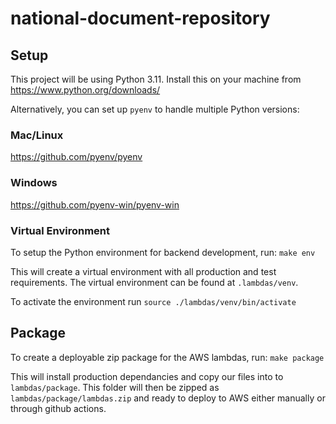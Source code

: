 # national-document-repository

## Setup
This project will be using Python 3.11. Install this on your machine from https://www.python.org/downloads/

Alternatively, you can set up `pyenv` to handle multiple Python versions:

### Mac/Linux
https://github.com/pyenv/pyenv

### Windows
https://github.com/pyenv-win/pyenv-win


### Virtual Environment

To setup the Python environment for backend development, run: `make env`

This will create a virtual environment with all production and test requirements. The virtual environment can be found at `.lambdas/venv`.

To activate the environment run `source ./lambdas/venv/bin/activate`

## Package
To create a deployable zip package for the AWS lambdas, run: `make package` 

This will install production dependancies and copy our files into to `lambdas/package`.  This folder will then be zipped as `lambdas/package/lambdas.zip` and ready to deploy to AWS either manually or through github actions.